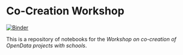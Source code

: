 

# Co-Creation Workshop

[![Binder](https://mybinder.org/badge_logo.svg)](https://mybinder.org/v2/gh/eimearconroy/notebooks-collection-opendata/master)

This is a repository of notebooks for the _Workshop on co-creation of OpenData projects with schools_.
